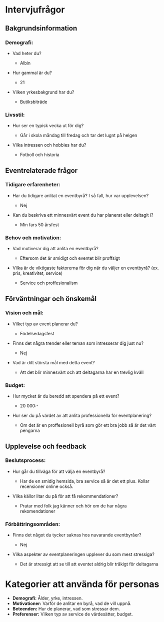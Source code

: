 # Intervjufrågor

## Bakgrundsinformation
### Demografi:
- Vad heter du?
  - Albin
        
- Hur gammal är du?
  - 21

- Vilken yrkesbakgrund har du?
  - Butiksbiträde

### Livsstil:
- Hur ser en typisk vecka ut för dig?
  - Går i skola måndag till fredag och tar det lugnt på helgen
        
- Vilka intressen och hobbies har du?
  - Fotboll och historia

## Eventrelaterade frågor
### Tidigare erfarenheter:
- Har du tidigare anlitat en eventbyrå? I så fall, hur var upplevelsen?
  -  Nej

- Kan du beskriva ett minnesvärt event du har planerat eller deltagit i?
  - Min fars 50 årsfest

### Behov och motivation:
- Vad motiverar dig att anlita en eventbyrå?
  - Eftersom det är smidigt och eventet blir proffsigt

- Vilka är de viktigaste faktorerna för dig när du väljer en eventbyrå? (ex. pris, kreativitet, service)
  - Service och proffesionalism

## Förväntningar och önskemål
### Vision och mål:
- Vilket typ av event planerar du?
  - Födelsedagsfest

- Finns det några trender eller teman som intresserar dig just nu?
  - Nej

- Vad är ditt största mål med detta event?
  - Att det blir minnesvärt och att deltagarna har en trevlig kväll

### Budget:
- Hur mycket är du beredd att spendera på ett event?
  - 20 000:-

- Hur ser du på värdet av att anlita professionella för eventplanering?
  - Om det är en proffesionell byrå som gör ett bra jobb så är det värt pengarna

## Upplevelse och feedback
### Beslutsprocess:
- Hur går du tillväga för att välja en eventbyrå?
  - Har de en smidig hemsida, bra service så är det ett plus. Kollar recensioner online också.

- Vilka källor litar du på för att få rekommendationer?
  - Pratar med folk jag känner och hör om de har några rekomendationer

### Förbättringsområden:
- Finns det något du tycker saknas hos nuvarande eventbyråer?
  - Nej

- Vilka aspekter av eventplaneringen upplever du som mest stressiga?
  - Det är stressigt att se till att eventet aldrig blir tråkigt för deltagarna

# Kategorier att använda för personas
- **Demografi:** Ålder, yrke, intressen.
- **Motivationer:** Varför de anlitar en byrå, vad de vill uppnå.
- **Beteenden:** Hur de planerar, vad som stressar dem.
- **Preferenser:** Vilken typ av service de värdesätter, budget.